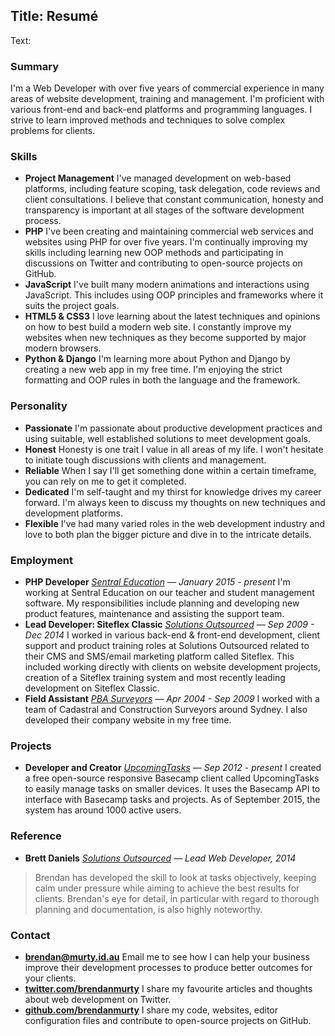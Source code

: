 Title: Resumé
----
Text:

### Summary

I'm a Web Developer with over five years of commercial experience in many areas of website development, training and management. I'm proficient with various front-end and back-end platforms and programming languages. I strive to learn improved methods and techniques to solve complex problems for clients.

### Skills

- __Project Management__ I've managed development on web-based platforms, including feature scoping, task delegation, code reviews and client consultations. I believe that constant communication, honesty and transparency is important at all stages of the software development process.
- __PHP__ I've been creating and maintaining commercial web services and websites using PHP for over five years. I'm continually improving my skills including learning new OOP methods and participating in discussions on Twitter and contributing to open-source projects on GitHub.
- __JavaScript__ I've built many modern animations and interactions using JavaScript. This includes using OOP principles and frameworks where it suits the project goals.
- __HTML5 & CSS3__ I love learning about the latest techniques and opinions on how to best build a modern web site. I constantly improve my websites when new techniques as they become supported by major modern browsers.
- __Python & Django__ I'm learning more about Python and Django by creating a new web app in my free time. I'm enjoying the strict formatting and OOP rules in both the language and the framework.

### Personality

- __Passionate__ I'm passionate about productive development practices and using suitable, well established solutions to meet development goals.
- __Honest__ Honesty is one trait I value in all areas of my life. I won't hesitate to initiate tough discussions with clients and management.
- __Reliable__ When I say I'll get something done within a certain timeframe, you can rely on me to get it completed.
- __Dedicated__ I'm self-taught and my thirst for knowledge drives my career forward. I'm always keen to discuss my thoughts on new techniques and development platforms.
- __Flexible__ I've had many varied roles in the web development industry and love to both plan the bigger picture and dive in to the intricate details.

### Employment

- __PHP Developer__ *[Sentral Education](http://sentral.com.au) &mdash; January 2015 - present* I'm working at Sentral Education on our teacher and student management software. My responsibilities include planning and developing new product features, maintenance and assisting the support team.
- __Lead Developer: Siteflex Classic__ *[Solutions Outsourced](http://solutionsoutsourced.com.au) &mdash; Sep 2009 - Dec 2014* I worked in various back-end & front-end development, client support and product training roles at Solutions Outsourced related to their CMS and SMS/email marketing platform called Siteflex. This included working directly with clients on website development projects, creation of a Siteflex training system and most recently leading development on Siteflex Classic.
- __Field Assistant__ *[PBA Surveyors](http://pbasurvey.com.au/) &mdash; Apr 2004 - Sep 2009* I worked with a team of Cadastral and Construction Surveyors around Sydney. I also developed their company website in my free time.

### Projects

- __Developer and Creator__ *[UpcomingTasks](https://upcomingtasks.com/) &mdash; Sep 2012 - present* I created a free open-source responsive Basecamp client called UpcomingTasks to easily manage tasks on smaller devices. It uses the Basecamp API to interface with Basecamp tasks and projects. As of September 2015, the system has around 1000 active users.

### Reference

- __Brett Daniels__ *[Solutions Outsourced](http://solutionsoutsourced.com.au) &mdash; Lead Web Developer, 2014*

> Brendan has developed the skill to look at tasks objectively, keeping calm under pressure while aiming to achieve the best results for clients. Brendan's eye for detail, in particular with regard to thorough planning and documentation, is also highly noteworthy.

### Contact

- __[brendan@murty.id.au](mailto:brendan@murty.id.au)__ Email me to see how I can help your business improve their development processes to produce better outcomes for your clients.
- __[twitter.com/brendanmurty](http://twitter.com/brendanmurty)__ I share my favourite articles and thoughts about web development on Twitter.
- __[github.com/brendanmurty](http://github.com/brendanmurty)__ I share my code, websites, editor configuration files and contribute to open-source projects on GitHub.
